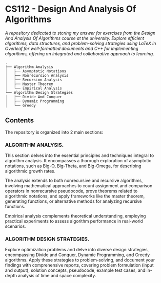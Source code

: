 # CS112 - Design And Analysis Of Algorithms
_A repository dedicated to storing my answer for exercises from the Design And Analysis Of Algorithms course at the university. Explore efficient algorithms, data structures, and problem-solving strategies using LaTeX in Overleaf for well-formatted documents and C++ for implementing algorithms, offering an integrated and collaborative approach to learning._

    .
    ├── Algorithm Analysis
    │   ├── Asymptotic Notations
    │   ├── Nonrecursion Analysis
    │   ├── Recursion Analysis
    │   ├── Master Theorem
    │   └── Empirical Analysis
    └── Algorithm Design Strategies
    │   ├── Divide And Conquer
    │   ├── Dynamic Programming
    │   └── Greedy

## Contents

The repository is organized into 2 main sections:

### ALGORITHM ANALYSIS.

This section delves into the essential principles and techniques integral to algorithm analysis. It encompasses a thorough exploration of asymptotic notations, such as Big-O, Big-Theta, and Big-Omega, for describing algorithmic growth rates.

The analysis extends to both nonrecursive and recursive algorithms, involving mathematical approaches to count assignment and comparison operators in nonrecursive pseudocode, prove theorems related to algorithmic notations, and apply frameworks like the master theorem, generating functions, or alternative methods for analyzing recursive functions.

Empirical analysis complements theoretical understanding, employing practical experiments to assess algorithm performance in real-world scenarios.

### ALGORITHM DESIGN STRATEGIES.

Explore optimization problems and delve into diverse design strategies, encompassing Divide and Conquer, Dynamic Programming, and Greedy algorithms. Apply these strategies to problem-solving, and document your findings with comprehensive reports, covering problem formulation (input and output), solution concepts, pseudocode, example test cases, and in-depth analysis of time and space complexity.
